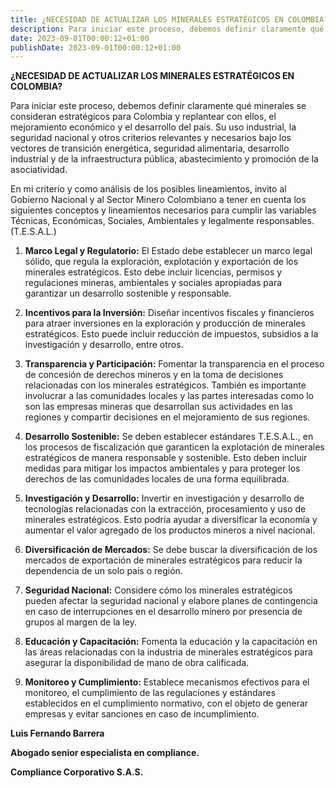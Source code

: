 ```yaml
---
title: ¿NECESIDAD DE ACTUALIZAR LOS MINERALES ESTRATÉGICOS EN COLOMBIA?
description: Para iniciar este proceso, debemos definir claramente qué minerales se consideran estratégicos para Colombia y replantear con ellos, el mejoramiento económico y el desarrollo del país.
date: 2023-09-01T00:00:12+01:00
publishDate: 2023-09-01T00:00:12+01:00
---
```

**¿NECESIDAD DE ACTUALIZAR LOS MINERALES ESTRATÉGICOS EN COLOMBIA?**

Para iniciar este proceso, debemos definir claramente qué minerales se consideran estratégicos para Colombia y replantear con ellos, el mejoramiento económico y el desarrollo del país. Su uso industrial, la seguridad nacional y otros criterios relevantes y necesarios bajo los vectores de transición energética, seguridad alimentaria, desarrollo industrial y de la infraestructura pública, abastecimiento y promoción de la asociatividad.
<!--more-->
En mi criterio y como análisis de los posibles lineamientos, invito al Gobierno Nacional y al Sector Minero Colombiano a tener en cuenta los siguientes conceptos y lineamientos necesarios para cumplir las variables Técnicas, Económicas, Sociales, Ambientales y legalmente responsables. (T.E.S.A.L.)

1.	**Marco Legal y Regulatorio:** El Estado debe establecer un marco legal sólido, que regula la exploración, explotación y exportación de los minerales estratégicos. Esto debe incluir licencias, permisos y regulaciones mineras, ambientales y sociales apropiadas para garantizar un desarrollo sostenible y responsable.

2.	**Incentivos para la Inversión:** Diseñar incentivos fiscales y financieros para atraer inversiones en la exploración y producción de minerales estratégicos. Esto puede incluir reducción de impuestos, subsidios a la investigación y desarrollo, entre otros.

3.	**Transparencia y Participación:** Fomentar la transparencia en el proceso de concesión de derechos mineros y en la toma de decisiones relacionadas con los minerales estratégicos. También es importante involucrar a las comunidades locales y las partes interesadas como lo son las empresas mineras que desarrollan sus actividades en las regiones y compartir decisiones en el mejoramiento de sus regiones.

4.	**Desarrollo Sostenible:** Se deben establecer estándares T.E.S.A.L., en los procesos de fiscalización que garanticen la explotación de minerales estratégicos de manera responsable y sostenible. Esto deben incluir medidas para mitigar los impactos ambientales y para proteger los derechos de las comunidades locales de una forma equilibrada.

5.	**Investigación y Desarrollo:** Invertir en investigación y desarrollo de tecnologías relacionadas con la extracción, procesamiento y uso de minerales estratégicos. Esto podría ayudar a diversificar la economía y aumentar el valor agregado de los productos mineros a nivel nacional.

6.	**Diversificación de Mercados:** Se debe buscar la diversificación de los mercados de exportación de minerales estratégicos para reducir la dependencia de un solo país o región.

7.	**Seguridad Nacional:** Considere cómo los minerales estratégicos pueden afectar la seguridad nacional y elabore planes de contingencia en caso de interrupciones en el desarrollo minero por presencia de grupos al margen de la ley.

8.	**Educación y Capacitación:** Fomenta la educación y la capacitación en las áreas relacionadas con la industria de minerales estratégicos para asegurar la disponibilidad de mano de obra calificada.

9.	**Monitoreo y Cumplimiento:** Establece mecanismos efectivos para el monitoreo, el cumplimiento de las regulaciones y estándares establecidos en el cumplimiento normativo, con el objeto de generar empresas y evitar sanciones en caso de incumplimiento.

**Luis Fernando Barrera**

**Abogado senior especialista en compliance.**

**Compliance Corporativo S.A.S.**